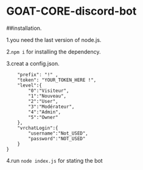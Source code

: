 # GOAT-CORE-discord-bot
##installation.

1.you need the last version of node.js.

2.```npm i``` for installing the dependency.

3.creat a config.json.
``` {
    "prefix": "!" ,
    "token": "YOUR_TOKEN_HERE !",
    "level":{
        "0":"Visiteur",
        "1":"Nouveau",  
        "2":"User",
        "3":"Modérateur",
        "4":"Admin",
        "5":"Owner"
    },
    "vrchatLogin":{
        "username":"Not_USED",
        "password":"NOT_USED"
    }
} 
```
4.run ```node index.js``` for stating the bot
